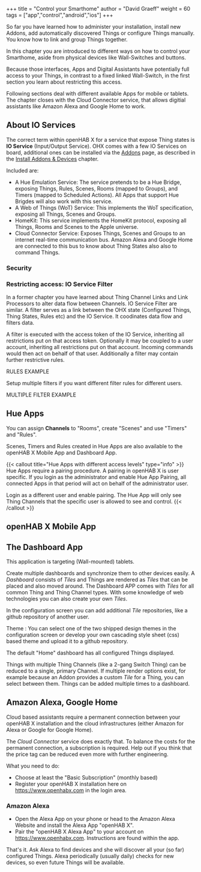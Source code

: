 +++
title = "Control your Smarthome"
author = "David Graeff"
weight = 60
tags = ["app","control","android","ios"]
+++

So far you have learned how to administer your installation, install new Addons, add automatically discovered Things or configure Things manually. You know how to link and group Things together.

In this chapter you are introduced to different ways on how to control your Smarthome, aside from physical devices like Wall-Switches and buttons.

Because those interfaces, Apps and Digital Assistants have potentially full access to your Things, in contrast to a fixed linked Wall-Switch, in the first section you learn about restricting this access.

Following sections deal with different available Apps for mobile or tablets. The chapter closes with the Cloud Connector service, that allows digitial assistants like Amazon Alexa and Google Home to work.

## About IO Services

The correct term within openHAB X for a service that expose Thing states is **IO Service** (Input/Output Service). OHX comes with a few IO Services on board, additional ones can be installed via the <a class="demolink" href="">Addons</a> page, as described in the [Install Addons &amp; Devices](/userguide/addons) chapter.

Included are:

* A Hue Emulation Service: The service pretends to be a Hue Bridge, exposing Things, Rules, Scenes, Rooms (mapped to Groups), and Timers (mapped to Scheduled Actions). All Apps that support Hue Brigdes will also work with this service.
* A Web of Things (WoT) Service: This implements the WoT specification, exposing all Things, Scenes and Groups.
* HomeKit: This service implements the HomeKit protocol, exposing all Things, Rooms and Scenes to the Apple universe.
* Cloud Connector Service: Exposes Things, Scenes and Groups to an internet real-time communication bus. Amazon Alexa and Google Home are connected to this bus to know about Thing States also also to command Things.

### Security

### Restricting access: IO Service Filter

In a former chapter you have learned about Thing Channel Links and Link Processors to alter data flow between Channels. IO Service Filter are similar. A filter serves as a link between the OHX state (Configured Things, Thing States, Rules etc) and the IO Service. It coodinates data flow and filters data.

A filter is executed with the access token of the IO Service, inheriting all restrictions put on that access token. Optionally it may be coupled to a user account, inheriting all restrictions put on that account. Incoming commands would then act on behalf of that user. Additionally a filter may contain further restrictive rules.

RULES EXAMPLE

Setup multiple filters if you want different filter rules for different users.

MULTIPLE FILTER EXAMPLE

## Hue Apps

You can assign **Channels** to "Rooms", create "Scenes" and use "Timers" and "Rules".

Scenes, Timers and Rules created in Hue Apps are also available to the openHAB X Mobile App
and Dashboard App.

{{< callout title="Hue Apps with different access levels" type="info" >}}
Hue Apps require a pairing procedure.
A pairing in openHAB X is user specific. If you login as the administrator and enable Hue App Pairing,
all connected Apps in that period will act on behalf of the administrator user.

Login as a different user and enable pairing. The Hue App will only see Thing Channels that the specific user is allowed to see and control.
{{< /callout >}}

## openHAB X Mobile App


## The Dashboard App

This application is targeting (Wall-mounted) tablets. 

Create multiple dashboards and synchronize them to other devices easily.
A *Dashboard* consists of *Tiles* and Things are rendered as *Tiles* that can be placed and also moved around. The Dashboard APP comes with *Tiles* for all common Thing and Thing Channel types. With some knowledge of web technologies you can also create your own *Tiles*.

In the configuration screen you can add additional *Tile* repositories, like a github repository of another user.

Theme
: You can select one of the two shipped design themes in the configuration screen or develop your own cascading style sheet (css) based theme and upload it to a github repository.

The default "Home" dashboard has all configured Things displayed.

Things with multiple Thing Channels (like a 2-gang Switch Thing) can be reduced to a single, primary Channel. If multiple render options exist, for example because an Addon provides a custom *Tile* for a Thing, you can select between them. Things can be added multiple times to a dashboard.

## Amazon Alexa, Google Home

Cloud based assistants require a permanent connection between your openHAB X installation and the cloud infrastructures (either Amazon for Alexa or Google for Google Home).

The *Cloud Connector* service does exactly that. To balance the costs for the permanent connection, a subscription is required. Help out if you think that the price tag can be reduced even more with further engineering.

What you need to do:

* Choose at least the "Basic Subscription" (monthly based)
* Register your openHAB X installation here on https://www.openhabx.com in the login area.

### Amazon Alexa

* Open the Alexa App on your phone or head to the Amazon Alexa Website and install the Alexa App "openHAB X".
* Pair the "openHAB X Alexa App" to your account on https://www.openhabx.com. Instructions are found within the app.

That's it. Ask Alexa to find devices and she will discover all your (so far) configured Things. Alexa periodically (usually daily) checks for new devices, so even future Things will be available.